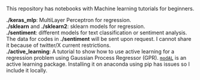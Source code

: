 This repository has notebooks with Machine learning tutorials for beginners. 

**./keras_mlp**: MultiLayer Perceptron for regression. \
**./sklearn** and **./sklearn2**: sklearn models for regression. \
**./sentiment**: different models for text classification or sentiment analysis. The data for codes in **./sentiment** will be sent upon request. I cannot share it because of twitter/X current restrictions. \
**./active_learning**: A tutorial to show how to use active learning for a regression problem using Gaussian Process Regressor (GPR). [`modAL`](https://modal-python.readthedocs.io/en/latest/) is an active learning package. Installing it on anaconda using pip has issues so I include it locally. 

